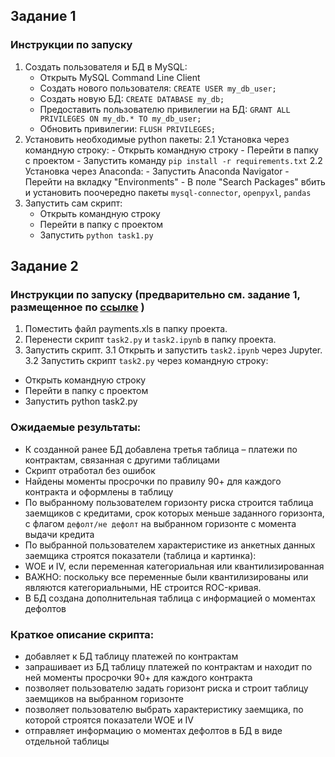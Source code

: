 ## Задание 1
### Инструкции по запуску
1. Создать пользователя и БД в MySQL:
	- Открыть MySQL Command Line Client
	- Создать нового пользователя: `CREATE USER my_db_user;`
	- Создать новую БД: `CREATE DATABASE my_db;`
	- Предоставить пользователю привилегии на БД: `GRANT ALL PRIVILEGES ON my_db.* TO my_db_user;`
	- Обновить привилегии: `FLUSH PRIVILEGES;`
2. Установить необходимые python пакеты:
	2.1 Установка через командную строку:
		- Открыть командную строку
		- Перейти в папку с проектом
		- Запустить команду `pip install -r requirements.txt`
	2.2 Установка через Anaconda:
		- Запустить Anaconda Navigator
		- Перейти на вкладку "Environments"
		- В поле "Search Packages" вбить и установить поочередно пакеты `mysql-connector`, `openpyxl`, `pandas`
3. Запустить сам скрипт:
	- Открыть командную строку
	- Перейти в папку с проектом
	- Запустить `python task1.py`


## Задание 2
### Инструкции по запуску (предварительно см. задание 1, размещенное по [ссылке](https://github.com/LudmilaGG/Risks_task1/blob/master/README.md) )
1. Поместить файл payments.xls в папку проекта.
2. Перенести скрипт `task2.py` и `task2.ipynb` в папку проекта.
3. Запустить скрипт.
3.1 Открыть и запустить `task2.ipynb` через Jupyter.
3.2 Запустить скрипт `task2.py` через командную строку:
- Открыть командную строку
- Перейти в папку с проектом
- Запустить python task2.py

### Ожидаемые результаты:
 - К созданной ранее БД добавлена третья таблица – платежи по контрактам, связанная с другими таблицами
 - Скрипт отработал без ошибок
 - Найдены моменты просрочки по правилу 90+ для каждого контракта и оформлены в таблицу
 - По выбранному пользователем горизонту риска строится таблица заемщиков с кредитами, срок которых меньше заданного горизонта, с флагом `дефолт/не дефолт` на выбранном горизонте с момента выдачи кредита
- По выбранной пользователем характеристике из анкетных данных заемщика строятся показатели (таблица и картинка):
- WOE и IV, если переменная категориальная или квантилизированная
- ВАЖНО: поскольку все переменные были квантилизированы или являются категориальными, НЕ строится ROC-кривая.
 - В БД создана дополнительная таблица с информацией о моментах дефолтов
 ### Краткое описание скрипта:
- добавляет к БД таблицу платежей по контрактам
- запрашивает из БД таблицу платежей по контрактам и находит по ней моменты просрочки 90+ для каждого контракта
- позволяет пользователю задать горизонт риска и строит таблицу заемщиков на выбранном горизонте
- позволяет пользователю выбрать характеристику заемщика, по которой строятся показатели WOE и IV
- отправляет информацию о моментах дефолтов в БД в виде отдельной таблицы

